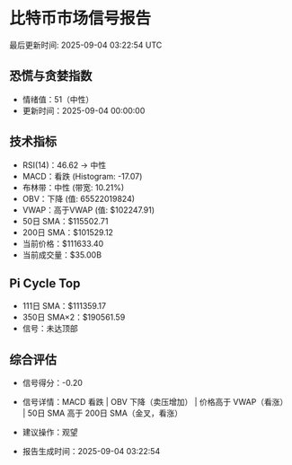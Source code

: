 # 比特币市场信号报告

最后更新时间: 2025-09-04 03:22:54 UTC

## 恐慌与贪婪指数
- 情绪值：51（中性）
- 更新时间：2025-09-04 00:00:00

## 技术指标
- RSI(14)：46.62 → 中性
- MACD：看跌 (Histogram: -17.07)
- 布林带：中性 (带宽: 10.21%)
- OBV：下降 (值: 65522019824)
- VWAP：高于VWAP (值: $102247.91)
- 50日 SMA：$115502.71
- 200日 SMA：$101529.12
- 当前价格：$111633.40
- 当前成交量：$35.00B

## Pi Cycle Top
- 111日 SMA：$111359.17
- 350日 SMA×2：$190561.59
- 信号：未达顶部

## 综合评估
- 信号得分：-0.20
- 信号详情：MACD 看跌 | OBV 下降（卖压增加） | 价格高于 VWAP（看涨） | 50日 SMA 高于 200日 SMA（金叉，看涨）
- 建议操作：观望

- 报告生成时间：2025-09-04 03:22:54